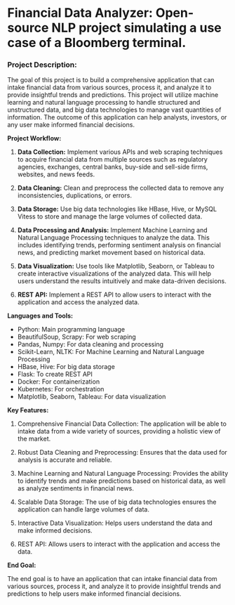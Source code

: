 #  **Financial Data Analyzer**: Open-source NLP project simulating a use case of a Bloomberg terminal. 

### Project Description: 

The goal of this project is to build a comprehensive application that can intake financial data from various sources, process it, and analyze it to provide insightful trends and predictions. This project will utilize machine learning and natural language processing to handle structured and unstructured data, and big data technologies to manage vast quantities of information. The outcome of this application can help analysts, investors, or any user make informed financial decisions.

**Project Workflow:**

1. **Data Collection:** Implement various APIs and web scraping techniques to acquire financial data from multiple sources such as regulatory agencies, exchanges, central banks, buy-side and sell-side firms, websites, and news feeds.

2. **Data Cleaning:** Clean and preprocess the collected data to remove any inconsistencies, duplications, or errors. 

3. **Data Storage:** Use big data technologies like HBase, Hive, or MySQL Vitess to store and manage the large volumes of collected data.

4. **Data Processing and Analysis:** Implement Machine Learning and Natural Language Processing techniques to analyze the data. This includes identifying trends, performing sentiment analysis on financial news, and predicting market movement based on historical data.

5. **Data Visualization:** Use tools like Matplotlib, Seaborn, or Tableau to create interactive visualizations of the analyzed data. This will help users understand the results intuitively and make data-driven decisions.

6. **REST API:** Implement a REST API to allow users to interact with the application and access the analyzed data.

**Languages and Tools:**

- Python: Main programming language
- BeautifulSoup, Scrapy: For web scraping
- Pandas, Numpy: For data cleaning and processing
- Scikit-Learn, NLTK: For Machine Learning and Natural Language Processing
- HBase, Hive: For big data storage
- Flask: To create REST API
- Docker: For containerization
- Kubernetes: For orchestration
- Matplotlib, Seaborn, Tableau: For data visualization

**Key Features:**

1. Comprehensive Financial Data Collection: The application will be able to intake data from a wide variety of sources, providing a holistic view of the market.

2. Robust Data Cleaning and Preprocessing: Ensures that the data used for analysis is accurate and reliable.

3. Machine Learning and Natural Language Processing: Provides the ability to identify trends and make predictions based on historical data, as well as analyze sentiments in financial news.

4. Scalable Data Storage: The use of big data technologies ensures the application can handle large volumes of data.

5. Interactive Data Visualization: Helps users understand the data and make informed decisions.

6. REST API: Allows users to interact with the application and access the data.

**End Goal:**

The end goal is to have an application that can intake financial data from various sources, process it, and analyze it to provide insightful trends and predictions to help users make informed financial decisions.
